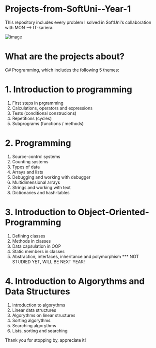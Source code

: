 # Projects-from-SoftUni--Year-1

This repository includes every problem I solved in SoftUni's collaboration with MON --> IT-kariera. 

![image](https://user-images.githubusercontent.com/72604001/170854708-87add65e-30a2-4ca0-a096-825f70d7c304.png)

# What are the projects about?

C# Programming, which includes the following 5 themes:


# 1. Introduction to programming

1) First steps in prgramming
2) Calculations, operators and expressions
3) Tests (conditional construcions)
4) Repetitions (cycles)
5) Subprograms (functions / methods)

# 2. Programming

1) Source-control systems
2) Counting systems
3) Types of data
4) Arrays and lists
5) Debugging and working with debugger
6) Multidimensional arrays
7) Strings and working with text
8) Dictionaries and hash-tables

# 3. Introduction to Object-Oriented-Programming

1) Defining classes
2) Methods in classes
3) Data capsulation in OOP
4) Static members in classes
5) Abstraction, interfaces, inheritance and polymorphism *** NOT STUDIED YET, WILL BE NEXT YEAR!


# 4. Introduction to Algorythms and Data Structures

1) Introduction to algorythms
2) Linear data structures
3) Algorythms on linear structures
4) Sorting algorythms
5) Searching algorythms
6) Lists, sorting and searching

Thank you for stopping by, appreciate it!

